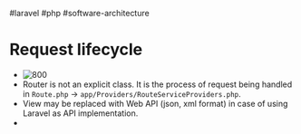 #laravel #php #software-architecture 

# Request lifecycle
- ![800](laravel-lifecycle.drawio.png)
- Router is not an explicit class. It is the process of request being handled in `Route.php` $\to$ `app/Providers/RouteServiceProviders.php`.
- View may be replaced with Web API (json, xml format) in case of using Laravel as API implementation.
- 